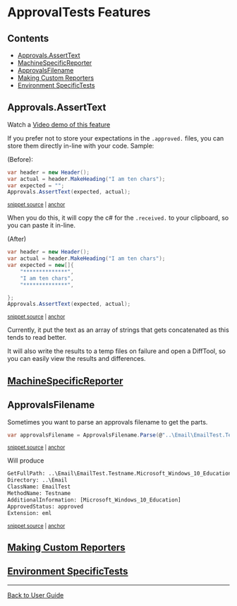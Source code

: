 <!--
GENERATED FILE - DO NOT EDIT
This file was generated by [MarkdownSnippets](https://github.com/SimonCropp/MarkdownSnippets).
Source File: /docs/ApprovalTests/mdsource/Features.source.md
To change this file edit the source file and then run MarkdownSnippets.
-->

# ApprovalTests Features

<!-- toc -->
## Contents

  * [Approvals.AssertText](#approvalsasserttext)
  * [MachineSpecificReporter](#machinespecificreporter)
  * [ApprovalsFilename](#approvalsfilename)
  * [Making Custom Reporters](#making-custom-reporters)
  * [Environment SpecificTests](#environment-specifictests)<!-- endToc -->


## Approvals.AssertText

Watch a [Video demo of this feature](https://youtu.be/O-71uaEpCsQ)  

If you prefer not to store your expectations in the `.approved.` files, you can store them directly in-line with your code.
Sample:

(Before):

<!-- snippet: assert_text_before -->
<a id='snippet-assert_text_before'></a>
```cs
var header = new Header();
var actual = header.MakeHeading("I am ten chars");
var expected = "";
Approvals.AssertText(expected, actual);
```
<sup><a href='/src/ApprovalTests.Tests/Reporters/InlineTextReporterTest.cs#L51-L56' title='Snippet source file'>snippet source</a> | <a href='#snippet-assert_text_before' title='Start of snippet'>anchor</a></sup>
<!-- endSnippet -->

When you do this, it will copy the c# for the `.received.` to your clipboard, so you can paste it in-line.

(After)
<!-- snippet: assert_text -->
<a id='snippet-assert_text'></a>
```cs
var header = new Header();
var actual = header.MakeHeading("I am ten chars");
var expected = new[]{
    "**************",
    "I am ten chars",
    "**************",

};
Approvals.AssertText(expected, actual);
```
<sup><a href='/src/ApprovalTests.Tests/Reporters/InlineTextReporterTest.cs#L36-L46' title='Snippet source file'>snippet source</a> | <a href='#snippet-assert_text' title='Start of snippet'>anchor</a></sup>
<!-- endSnippet -->


Currently, it put the text as an array of strings that gets concatenated as this tends to read better.

It will also write the results to a temp files on failure and open a DiffTool, so you can easily view the results and differences.


## [MachineSpecificReporter](EnvironmentSpecificTests.md#machinespecificreporter)


## ApprovalsFilename

Sometimes you want to parse an approvals filename to get the parts.

<!-- snippet: approvals_filename -->
<a id='snippet-approvals_filename'></a>
```cs
var approvalsFilename = ApprovalsFilename.Parse(@"..\Email\EmailTest.Testname.Microsoft_Windows_10_Education.approved.eml");
```
<sup><a href='/src/ApprovalTests.Tests/Namer/ApprovalsFilenameTest.cs#L12-L14' title='Snippet source file'>snippet source</a> | <a href='#snippet-approvals_filename' title='Start of snippet'>anchor</a></sup>
<!-- endSnippet -->

Will produce

<!-- snippet: ApprovalsFilenameTest.TestMachineSpecificName.approved.txt -->
<a id='snippet-ApprovalsFilenameTest.TestMachineSpecificName.approved.txt'></a>
```txt
GetFullPath: ..\Email\EmailTest.Testname.Microsoft_Windows_10_Education.approved.eml
Directory: ..\Email
ClassName: EmailTest
MethodName: Testname
AdditionalInformation: [Microsoft_Windows_10_Education]
ApprovedStatus: approved
Extension: eml
```
<sup><a href='/src/ApprovalTests.Tests/Namer/ApprovalsFilenameTest.TestMachineSpecificName.approved.txt#L1-L7' title='Snippet source file'>snippet source</a> | <a href='#snippet-ApprovalsFilenameTest.TestMachineSpecificName.approved.txt' title='Start of snippet'>anchor</a></sup>
<!-- endSnippet -->


## [Making Custom Reporters](Reporters.md##making-custom-reporters)


## [Environment SpecificTests](EnvironmentSpecificTests.md#environmentspecifictest)

---

[Back to User Guide](readme.md#top)
